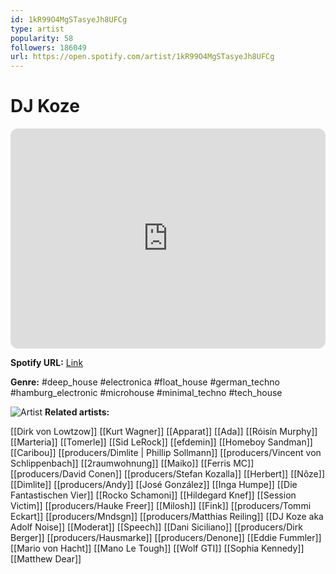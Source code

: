```yaml
---
id: 1kR99O4MgSTasyeJh8UFCg
type: artist
popularity: 58
followers: 186049
url: https://open.spotify.com/artist/1kR99O4MgSTasyeJh8UFCg
---
```

# DJ Koze

<iframe style="border-radius:12px" src="https://open.spotify.com/embed/artist/1kR99O4MgSTasyeJh8UFCg" width="100%" height="352" frameBorder="0" allowfullscreen="" allow="autoplay; clipboard-write; encrypted-media; fullscreen; picture-in-picture" loading="lazy"></iframe>

**Spotify URL:** [Link](https://open.spotify.com/artist/1kR99O4MgSTasyeJh8UFCg)

**Genre:**  #deep_house #electronica #float_house #german_techno #hamburg_electronic #microhouse #minimal_techno #tech_house

![Artist](https://i.scdn.co/image/ab6761610000e5eb37d15b336f38130de07d4e81)
**Related artists:**

[[Dirk von Lowtzow]]
[[Kurt Wagner]]
[[Apparat]]
[[Ada]]
[[Róisín Murphy]]
[[Marteria]]
[[Tomerle]]
[[Sid LeRock]]
[[efdemin]]
[[Homeboy Sandman]]
[[Caribou]]
[[producers/Dimlite | Phillip Sollmann]]
[[producers/Vincent von Schlippenbach]]
[[2raumwohnung]]
[[Maiko]]
[[Ferris MC]]
[[producers/David Conen]]
[[producers/Stefan Kozalla]]
[[Herbert]]
[[Nôze]]
[[Dimlite]]
[[producers/Andy]]
[[José González]]
[[Inga Humpe]]
[[Die Fantastischen Vier]]
[[Rocko Schamoni]]
[[Hildegard Knef]]
[[Session Victim]]
[[producers/Hauke Freer]]
[[Milosh]]
[[Fink]]
[[producers/Tommi Eckart]]
[[producers/Mndsgn]]
[[producers/Matthias Reiling]]
[[DJ Koze aka Adolf Noise]]
[[Moderat]]
[[Speech]]
[[Dani Siciliano]]
[[producers/Dirk Berger]]
[[producers/Hausmarke]]
[[producers/Denone]]
[[Eddie Fummler]]
[[Mario von Hacht]]
[[Mano Le Tough]]
[[Wolf GTI]]
[[Sophia Kennedy]]
[[Matthew Dear]]
